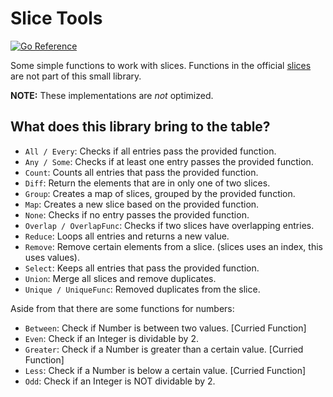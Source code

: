 # Slice Tools

[![Go Reference](https://pkg.go.dev/badge/github.com/christopher-kleine/slt.svg)](https://pkg.go.dev/github.com/christopher-kleine/slt)

Some simple functions to work with slices. Functions in the official [slices](https://pkg.go.dev/slices) are not part of this small library.

**NOTE:** These implementations are *not* optimized.

## What does this library bring to the table?

- `All / Every`: Checks if all entries pass the provided function.
- `Any / Some`: Checks if at least one entry passes the provided function.
- `Count`: Counts all entries that pass the provided function.
- `Diff`: Return the elements that are in only one of two slices.
- `Group`: Creates a map of slices, grouped by the provided function.
- `Map`: Creates a new slice based on the provided function.
- `None`: Checks if no entry passes the provided function.
- `Overlap / OverlapFunc`: Checks if two slices have overlapping entries.
- `Reduce`: Loops all entries and returns a new value.
- `Remove`: Remove certain elements from a slice. (slices uses an index, this uses values).
- `Select`: Keeps all entries that pass the provided function.
- `Union`: Merge all slices and remove duplicates.
- `Unique / UniqueFunc`: Removed duplicates from the slice.

Aside from that there are some functions for numbers:

- `Between`: Check if Number is between two values. [Curried Function]
- `Even`: Check if an Integer is dividable by 2.
- `Greater`: Check if a Number is greater than a certain value. [Curried Function]
- `Less`: Check if a Number is below a certain value. [Curried Function]
- `Odd`: Check if an Integer is NOT dividable by 2.
